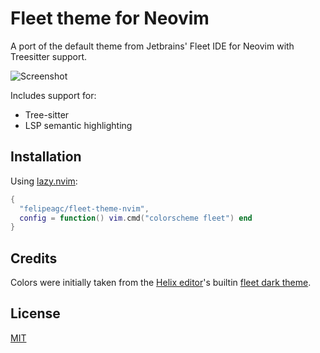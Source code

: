 # Fleet theme for Neovim

A port of the default theme from Jetbrains' Fleet IDE for Neovim with Treesitter support.

![Screenshot](https://user-images.githubusercontent.com/17355488/235284483-77920361-b1b7-4c12-8b1a-d81952aeb947.png)

Includes support for:

- Tree-sitter
- LSP semantic highlighting

## Installation

Using [lazy.nvim](https://github.com/folke/lazy.nvim):

```lua
{
  "felipeagc/fleet-theme-nvim",
  config = function() vim.cmd("colorscheme fleet") end
}
```

## Credits

Colors were initially taken from the [Helix editor](https://github.com/helix-editor/helix)'s builtin [fleet dark theme](https://github.com/helix-editor/helix/blob/b0ceac608ebc117399af89b81fbd0837d370161d/runtime/themes/fleet_dark.toml).

## License

[MIT](./LICENSE)
